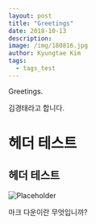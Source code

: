 ```yaml
---
layout: post
title: "Greetings"
date: 2018-10-13
description: 
image: /img/180816.jpg
author: Kyungtae Kim
tags:
  - tags_test
---
```

Greetings.

김경태라고 합니다.

# 헤더 테스트
## 헤더 테스트

![Placeholder](/img/180816.jpg)


마크 다운이란 무엇입니까?

